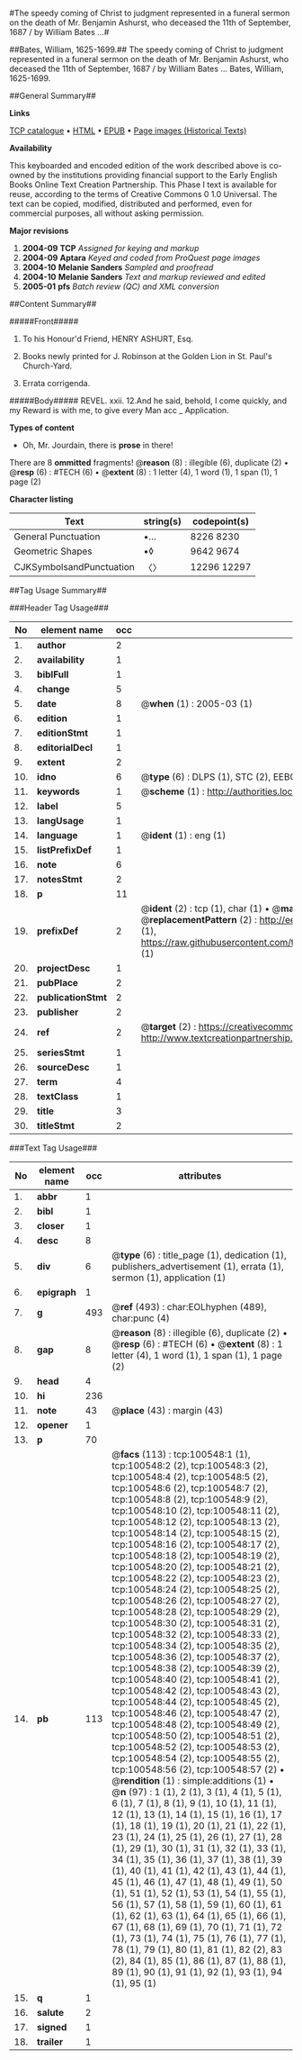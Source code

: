 #The speedy coming of Christ to judgment represented in a funeral sermon on the death of Mr. Benjamin Ashurst, who deceased the 11th of September, 1687 / by William Bates ...#

##Bates, William, 1625-1699.##
The speedy coming of Christ to judgment represented in a funeral sermon on the death of Mr. Benjamin Ashurst, who deceased the 11th of September, 1687 / by William Bates ...
Bates, William, 1625-1699.

##General Summary##

**Links**

[TCP catalogue](http://www.ota.ox.ac.uk/tcp/)  • 
[HTML](http://tei.it.ox.ac.uk/tcp/Texts-HTML/free/A26/A26809.html)  • 
[EPUB](http://tei.it.ox.ac.uk/tcp/Texts-EPUB/free/A26/A26809.epub) • 
[Page images (Historical Texts)](https://data.historicaltexts.jisc.ac.uk/view?pubId=eebo-13586343e&pageId=eebo-13586343e-100548-1)

**Availability**

This keyboarded and encoded edition of the
	       work described above is co-owned by the institutions
	       providing financial support to the Early English Books
	       Online Text Creation Partnership. This Phase I text is
	       available for reuse, according to the terms of Creative
	       Commons 0 1.0 Universal. The text can be copied,
	       modified, distributed and performed, even for
	       commercial purposes, all without asking permission.

**Major revisions**

1. __2004-09__ __TCP__ *Assigned for keying and markup*
1. __2004-09__ __Aptara__ *Keyed and coded from ProQuest page images*
1. __2004-10__ __Melanie Sanders__ *Sampled and proofread*
1. __2004-10__ __Melanie Sanders__ *Text and markup reviewed and edited*
1. __2005-01__ __pfs__ *Batch review (QC) and XML conversion*

##Content Summary##

#####Front#####

1. To his Honour'd Friend,
HENRY ASHURT, Esq.

1. Books newly printed for J. Robinson
at the Golden Lion in
St. Paul's Church-Yard.

1. Errata corrigenda.

#####Body#####
REVEL. xxii. 12.And he said, behold, I come
quickly, and my Reward is
with me, to give every Man
acc
    _ Application.

**Types of content**

  * Oh, Mr. Jourdain, there is **prose** in there!

There are 8 **ommitted** fragments! 
 @__reason__ (8) : illegible (6), duplicate (2)  •  @__resp__ (6) : #TECH (6)  •  @__extent__ (8) : 1 letter (4), 1 word (1), 1 span (1), 1 page (2)

**Character listing**


|Text|string(s)|codepoint(s)|
|---|---|---|
|General Punctuation|•…|8226 8230|
|Geometric Shapes|▪◊|9642 9674|
|CJKSymbolsandPunctuation|〈〉|12296 12297|

##Tag Usage Summary##

###Header Tag Usage###

|No|element name|occ|attributes|
|---|---|---|---|
|1.|__author__|2||
|2.|__availability__|1||
|3.|__biblFull__|1||
|4.|__change__|5||
|5.|__date__|8| @__when__ (1) : 2005-03 (1)|
|6.|__edition__|1||
|7.|__editionStmt__|1||
|8.|__editorialDecl__|1||
|9.|__extent__|2||
|10.|__idno__|6| @__type__ (6) : DLPS (1), STC (2), EEBO-CITATION (1), OCLC (1), VID (1)|
|11.|__keywords__|1| @__scheme__ (1) : http://authorities.loc.gov/ (1)|
|12.|__label__|5||
|13.|__langUsage__|1||
|14.|__language__|1| @__ident__ (1) : eng (1)|
|15.|__listPrefixDef__|1||
|16.|__note__|6||
|17.|__notesStmt__|2||
|18.|__p__|11||
|19.|__prefixDef__|2| @__ident__ (2) : tcp (1), char (1)  •  @__matchPattern__ (2) : ([0-9\-]+):([0-9IVX]+) (1), (.+) (1)  •  @__replacementPattern__ (2) : http://eebo.chadwyck.com/downloadtiff?vid=$1&page=$2 (1), https://raw.githubusercontent.com/textcreationpartnership/Texts/master/tcpchars.xml#$1 (1)|
|20.|__projectDesc__|1||
|21.|__pubPlace__|2||
|22.|__publicationStmt__|2||
|23.|__publisher__|2||
|24.|__ref__|2| @__target__ (2) : https://creativecommons.org/publicdomain/zero/1.0/ (1), http://www.textcreationpartnership.org/docs/. (1)|
|25.|__seriesStmt__|1||
|26.|__sourceDesc__|1||
|27.|__term__|4||
|28.|__textClass__|1||
|29.|__title__|3||
|30.|__titleStmt__|2||


###Text Tag Usage###

|No|element name|occ|attributes|
|---|---|---|---|
|1.|__abbr__|1||
|2.|__bibl__|1||
|3.|__closer__|1||
|4.|__desc__|8||
|5.|__div__|6| @__type__ (6) : title_page (1), dedication (1), publishers_advertisement (1), errata (1), sermon (1), application (1)|
|6.|__epigraph__|1||
|7.|__g__|493| @__ref__ (493) : char:EOLhyphen (489), char:punc (4)|
|8.|__gap__|8| @__reason__ (8) : illegible (6), duplicate (2)  •  @__resp__ (6) : #TECH (6)  •  @__extent__ (8) : 1 letter (4), 1 word (1), 1 span (1), 1 page (2)|
|9.|__head__|4||
|10.|__hi__|236||
|11.|__note__|43| @__place__ (43) : margin (43)|
|12.|__opener__|1||
|13.|__p__|70||
|14.|__pb__|113| @__facs__ (113) : tcp:100548:1 (1), tcp:100548:2 (2), tcp:100548:3 (2), tcp:100548:4 (2), tcp:100548:5 (2), tcp:100548:6 (2), tcp:100548:7 (2), tcp:100548:8 (2), tcp:100548:9 (2), tcp:100548:10 (2), tcp:100548:11 (2), tcp:100548:12 (2), tcp:100548:13 (2), tcp:100548:14 (2), tcp:100548:15 (2), tcp:100548:16 (2), tcp:100548:17 (2), tcp:100548:18 (2), tcp:100548:19 (2), tcp:100548:20 (2), tcp:100548:21 (2), tcp:100548:22 (2), tcp:100548:23 (2), tcp:100548:24 (2), tcp:100548:25 (2), tcp:100548:26 (2), tcp:100548:27 (2), tcp:100548:28 (2), tcp:100548:29 (2), tcp:100548:30 (2), tcp:100548:31 (2), tcp:100548:32 (2), tcp:100548:33 (2), tcp:100548:34 (2), tcp:100548:35 (2), tcp:100548:36 (2), tcp:100548:37 (2), tcp:100548:38 (2), tcp:100548:39 (2), tcp:100548:40 (2), tcp:100548:41 (2), tcp:100548:42 (2), tcp:100548:43 (2), tcp:100548:44 (2), tcp:100548:45 (2), tcp:100548:46 (2), tcp:100548:47 (2), tcp:100548:48 (2), tcp:100548:49 (2), tcp:100548:50 (2), tcp:100548:51 (2), tcp:100548:52 (2), tcp:100548:53 (2), tcp:100548:54 (2), tcp:100548:55 (2), tcp:100548:56 (2), tcp:100548:57 (2)  •  @__rendition__ (1) : simple:additions (1)  •  @__n__ (97) : 1 (1), 2 (1), 3 (1), 4 (1), 5 (1), 6 (1), 7 (1), 8 (1), 9 (1), 10 (1), 11 (1), 12 (1), 13 (1), 14 (1), 15 (1), 16 (1), 17 (1), 18 (1), 19 (1), 20 (1), 21 (1), 22 (1), 23 (1), 24 (1), 25 (1), 26 (1), 27 (1), 28 (1), 29 (1), 30 (1), 31 (1), 32 (1), 33 (1), 34 (1), 35 (1), 36 (1), 37 (1), 38 (1), 39 (1), 40 (1), 41 (1), 42 (1), 43 (1), 44 (1), 45 (1), 46 (1), 47 (1), 48 (1), 49 (1), 50 (1), 51 (1), 52 (1), 53 (1), 54 (1), 55 (1), 56 (1), 57 (1), 58 (1), 59 (1), 60 (1), 61 (1), 62 (1), 63 (1), 64 (1), 65 (1), 66 (1), 67 (1), 68 (1), 69 (1), 70 (1), 71 (1), 72 (1), 73 (1), 74 (1), 75 (1), 76 (1), 77 (1), 78 (1), 79 (1), 80 (1), 81 (1), 82 (2), 83 (2), 84 (1), 85 (1), 86 (1), 87 (1), 88 (1), 89 (1), 90 (1), 91 (1), 92 (1), 93 (1), 94 (1), 95 (1)|
|15.|__q__|1||
|16.|__salute__|2||
|17.|__signed__|1||
|18.|__trailer__|1||
